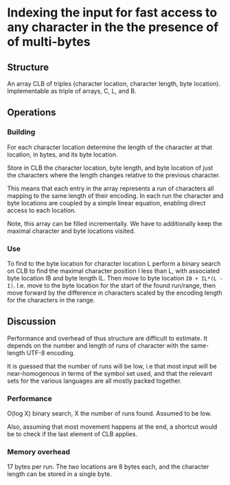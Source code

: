 # Indexing the input for fast access to any character in the the presence of of multi-bytes

## Structure

An array CLB of triples (character location, character length, byte
location).  Implementable as triple of arrays, C, L, and B.

## Operations

### Building

For each character location determine the length of the character at
that location, in bytes, and its byte location.

Store in CLB the character location, byte length, and byte location of
just the characters where the length changes relative to the previous
character.

This means that each entry in the array represents a run of characters
all mapping to the same length of their encoding. In each run the
character and byte locations are coupled by a simple linear equation,
enabling direct access to each location.

Note, this array can be filled incrementally. We have to additionally
keep the maximal character and byte locations visited.

### Use

To find to the byte location for character location L perform a binary
search on CLB to find the maximal character position I less than L,
with associated byte location IB and byte length IL. Then move to byte
location `IB + IL*(L - I)`. I.e. move to the byte location for the
start of the found run/range, then move forward by the difference in
characters scaled by the encoding length for the characters in the
range.

## Discussion

Performance and overhead of thus structure are difficult to
estimate. It depends on the number and length of runs of character
with the same-length UTF-8 encoding.

It is guessed that the number of runs will be low, i.e that most input
will be near-homogenous in terms of the symbol set used, and that the
relevant sets for the various languages are all mostly packed together.


### Performance

O(log X) binary search, X the number of runs found. Assumed to be low.

Also, assuming that most movement happens at the end, a shortcut would
be to check if the last element of CLB applies.

### Memory overhead

17 bytes per run. The two locations are 8 bytes each, and the
character length can be stored in a single byte.
